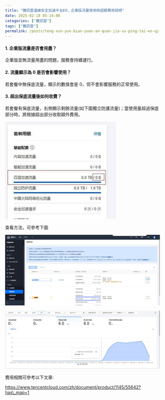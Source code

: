 ```yaml
---
title: "騰訊雲邊緣安全加速平台EO，企業版流量使用與超額費用說明"
date: 2025-02-18 05:14:00
categories: ["騰訊雲"]
tags: ["騰訊雲"]
permalink: /posts/teng-xun-yun-bian-yuan-an-quan-jia-su-ping-tai-eo-qi-ye-ban-liu-liang-shi-yong-yu-chao-e-fei-yong-shuo-ming/
---
```

#### 1. **企業版流量是否會用盡？**

企業版並無流量用盡的問題，服務會持續運行。

#### 2. **流量顯示為 0 是否會影響使用？**

若套餐中無保底流量，顯示的數值會是 0，但不會影響服務的正常使用。

#### 3. **超出保底流量後如何收費？**

若套餐有保底流量，右側顯示剩餘流量(如下圖獨立防護流量)；當使用量超過保底部分時，將根據超出部分收取額外費用。

[![](/assets/images/57558757.jpg)](https://blogger.googleusercontent.com/img/b/R29vZ2xl/AVvXsEhrbJmRzwkomae1CK-NuIWrV5HVIc68x4zXc-MPfVDJDpeRN3e79sbpWQ3oUubto_zXt3Q-7j1ePf0Jbi5z5awjTSOY6DyURLrYNXFjo_HyigeyDPrnuh52j8DHhNz-Q7VxrtmkRhVl-ohMVspqMJ6VU1SJs6G2NSoBPANTWDkfeQjdBrI_Jq1XSikTZ88/s361/57558757.jpg)

查看方法，可參考下圖  

[![](/assets/images/7475587.jpg)](https://blogger.googleusercontent.com/img/b/R29vZ2xl/AVvXsEiUVZWihaDSjZQBuZoXUOC-vqGI1czWwKowFI0Ghc8zodZsxWq-CCN-HOV9HIZJfUgEW66UEDXaZy6Ck1rDD6JOTfNbLSmRmy53ZYOBGniRHSSxs_eHGjAob3j4SvIF_5Cxoh8wLEs5ofOLpl2_9dAEcsHeRLc2DWuQC7EeceV90VDKMrea3RfiEgURUWM/s1600/7475587.jpg)

[![](/assets/images/587755587.jpg)](https://blogger.googleusercontent.com/img/b/R29vZ2xl/AVvXsEhMPP_sjAchXKtXjpPPZHBZhNQX95sTlJd_MGzrZ4Ezvep1ChBiz3hJcQhxJ2N2oCwkwlmX6GuUbgfBqvmDi3BAkwIdBT-SLR5N1ZyBvYzYw8lqXuNfPwpI64X9m8OMyasv1BJ_dpsgQh_SPZdyEdQxyOv2cz-C4v4EsBKQWdI-Y38fIaADQY00fxK-GkU/s1388/587755587.jpg)

  
  
費用相關可參考以下文章:

https://www.tencentcloud.com/zh/document/product/1145/55642?has\_map=1